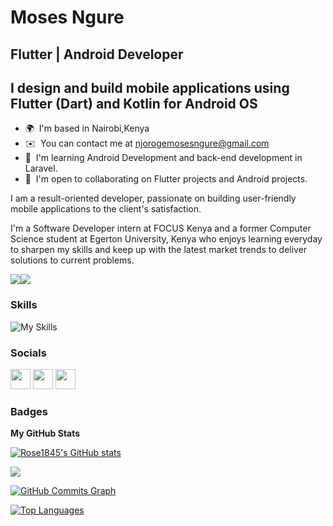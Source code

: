 Moses Ngure
=====================

Flutter | Android Developer
-------------------
I design and build mobile applications using Flutter (Dart) and Kotlin for Android OS
-------------------

* 🌍  I'm based in Nairobi,Kenya
* ✉️  You can contact me at [njorogemosesngure@gmail.com](mailto:njorogemosesngure@gmail.com)
* 🧠  I'm learning Android Development and back-end development in Laravel.
* 🤝  I'm open to collaborating on Flutter projects and Android projects.

I am a result-oriented developer, passionate on building user-friendly mobile applications to
the client's satisfaction. 

I'm a Software Developer intern at FOCUS Kenya and a former Computer Science student at Egerton University, Kenya who enjoys learning everyday to sharpen
my skills and keep up with the latest market trends to deliver solutions to current problems.

<a href="https://www.twitter.com/i_mwanagenzi" target="_blank" rel="noreferrer"><img
src="https://img.shields.io/twitter/follow/i_mwanagenzi?logo=twitter&style=for-the-badge&color=0891b2&labelColor=1c1917"
/></a><a href="https://www.github.com/mwanagenzi" target="_blank" rel="noreferrer"><img
src="https://img.shields.io/github/followers/mwanagenzi?logo=github&style=for-the-badge&color=0891b2&labelColor=1c1917" /></a>

### Skills

![My Skills](https://skillicons.dev/icons?i=git,github,nodejs,flutter,dart,javascript,figma,firebase,rest)

### Socials

<p align="left"> <a href="https://www.github.com/mwanagenzi" target="_blank" rel="noreferrer"><img src="https://raw.githubusercontent.com/danielcranney/readme-generator/main/public/icons/socials/github.svg" width="32" height="32" /></a> <a href="https://www.https://www.linkedin.com/in/moses-njoroge/" target="_blank" rel="noreferrer"><img src="https://raw.githubusercontent.com/danielcranney/readme-generator/main/public/icons/socials/linkedin.svg" width="32" height="32" /></a> <a href="https://www.twitter.com/i_mwanagenzi" target="_blank" rel="noreferrer"><img src="https://raw.githubusercontent.com/danielcranney/readme-generator/main/public/icons/socials/twitter.svg" width="32" height="32" /></a>
</p>


### Badges

<b>My GitHub Stats</b>

<a href="http://www.github.com/mwanagenzi"><img src="https://github-readme-stats.vercel.app/api?username=mwanagenzi&show_icons=true&hide=&count_private=true&title_color=0891b2&text_color=ffffff&icon_color=0891b2&bg_color=1c1917&hide_border=true&show_icons=true" alt="Rose1845's GitHub stats" /></a>

<a href="http://www.github.com/mwanagenzi"><img src="https://github-readme-streak-stats.herokuapp.com/?user=mwanagenzi&stroke=ffffff&background=1c1917&ring=0891b2&fire=0891b2&currStreakNum=ffffff&currStreakLabel=0891b2&sideNums=ffffff&sideLabels=ffffff&dates=ffffff&hide_border=true" /></a>

<a href="http://www.github.com/mwanagenzi"><img src="https://activity-graph.herokuapp.com/graph?username=mwanagenzi&bg_color=1c1917&color=ffffff&line=0891b2&point=ffffff&area_color=1c1917&area=true&hide_border=true&custom_title=GitHub%20Commits%20Graph" alt="GitHub Commits Graph" /></a>

<a href="https://github.com/mwanagenzi" align="left"><img src="https://github-readme-stats.vercel.app/api/top-langs/?username=mwanagenzi&langs_count=10&title_color=0891b2&text_color=ffffff&icon_color=0891b2&bg_color=1c1917&hide_border=true&locale=en&custom_title=Top%20%Languages" alt="Top Languages" /></a>

